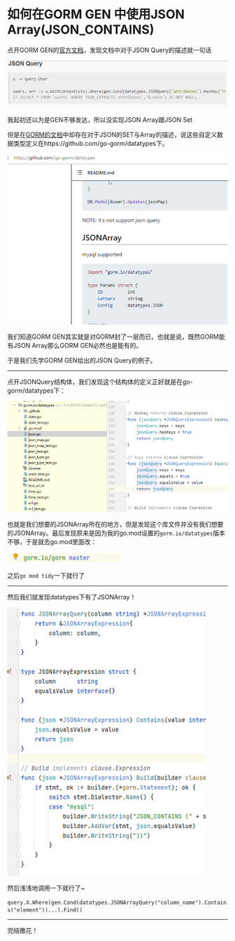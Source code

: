 # 如何在GORM GEN 中使用JSON Array(JSON_CONTAINS)

点开GORM GEN的[官方文档](https://gorm.io/zh_CN/gen/)，发现文档中对于JSON Query的描述就一句话

![image-20230216110017914](https://raw.githubusercontent.com/Vikyanite/talks/main/images/2023-02-16-2838ed-image-20230216110017914.png)

我起初还以为是GEN不够发达，所以没实现JSON Array跟JSON Set

但是在[GORM的文档](https://gorm.io/zh_CN/docs/data_types.html#自定义数据类型集合)中却存在对于JSON的SET与Array的描述，说这些自定义数据类型定义在https://github.com/go-gorm/datatypes下。

![image-20230216111141980](https://raw.githubusercontent.com/Vikyanite/talks/main/images/2023-02-16-cbfa7b-image-20230216111141980.png)

我们知道GORM GEN其实就是对GORM封了一层而已，也就是说，既然GORM能有JSON Array那么GORM GEN必然也是能有的。

于是我们先学GORM GEN给出的JSON Query的例子。

-----

点开JSONQuery结构体，我们发现这个结构体的定义正好就是在go-gorm/datatypes下：

![image-20230216111006829](https://raw.githubusercontent.com/Vikyanite/talks/main/images/2023-02-16-740105-image-20230216111006829.png)

也就是我们想要的JSONArray所在的地方，但是发现这个库文件并没有我们想要的JSONArray。最后发现原来是因为我的go.mod设置的`gorm.io/datatypes`版本不够，于是就去go.mod里面改：

![image-20230216111355215](https://raw.githubusercontent.com/Vikyanite/talks/main/images/2023-02-16-3ffb58-image-20230216111355215.png)

之后`go mod tidy`一下就行了

------

然后我们就发现datatypes下有了JSONArray！

![image-20230216111850259](https://raw.githubusercontent.com/Vikyanite/talks/main/images/2023-02-16-ac95fc-image-20230216111850259.png)

然后浅浅地调用一下就行了~

`query.X.Where(gen.Cond(datatypes.JSONArrayQuery("column_name").Contains("element"))...).Find()`

----

完结撒花！